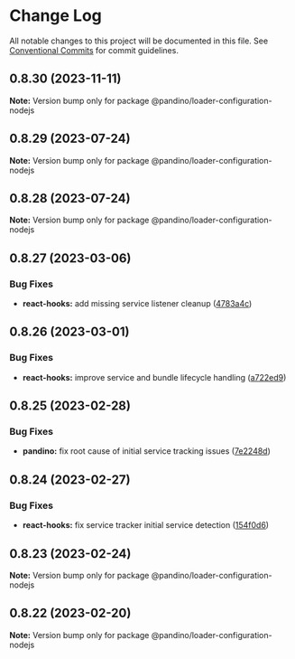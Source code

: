 # Change Log

All notable changes to this project will be documented in this file.
See [Conventional Commits](https://conventionalcommits.org) for commit guidelines.

## 0.8.30 (2023-11-11)

**Note:** Version bump only for package @pandino/loader-configuration-nodejs

## 0.8.29 (2023-07-24)

**Note:** Version bump only for package @pandino/loader-configuration-nodejs

## 0.8.28 (2023-07-24)

**Note:** Version bump only for package @pandino/loader-configuration-nodejs

## 0.8.27 (2023-03-06)

### Bug Fixes

* **react-hooks:** add missing service listener cleanup ([4783a4c](https://github.com/BlackBeltTechnology/pandino/commit/4783a4c4e10211ab06f606744b3bd8b075b6a0ed))

## 0.8.26 (2023-03-01)

### Bug Fixes

* **react-hooks:** improve service and bundle lifecycle handling ([a722ed9](https://github.com/BlackBeltTechnology/pandino/commit/a722ed9c24394e8f7369ea785c4e40b4f9a7b5fd))

## 0.8.25 (2023-02-28)

### Bug Fixes

* **pandino:** fix root cause of initial service tracking issues ([7e2248d](https://github.com/BlackBeltTechnology/pandino/commit/7e2248d4eb3f1f1b77af0ced1a53db5e6dfcc465))

## 0.8.24 (2023-02-27)

### Bug Fixes

* **react-hooks:** fix service tracker initial service detection ([154f0d6](https://github.com/BlackBeltTechnology/pandino/commit/154f0d6584f6fd3c25a66ec8b4389f034b431f9e))

## 0.8.23 (2023-02-24)

**Note:** Version bump only for package @pandino/loader-configuration-nodejs

## 0.8.22 (2023-02-20)

**Note:** Version bump only for package @pandino/loader-configuration-nodejs
